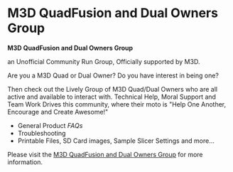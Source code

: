 #  M3D QuadFusion and Dual Owners Group 

**M3D QuadFusion and Dual Owners Group**
 
an Unofficial Community Run Group, 
Officially supported by M3D.

Are you a M3D Quad or Dual Owner? 
Do you have interest in being one?

Then check out the Lively Group of M3D Quad/Dual Owners who are all active and available to interact with. 
Technical Help, Moral Support and Team Work Drives this community, 
where their moto is "Help One Another, Encourage and Create Awesome!"

* General Product _FAQs_ 
* Troubleshooting
* Printable Files, SD Card images, Sample Slicer Settings and more...


Please visit the [M3D QuadFusion and Dual Owners Group](https://www.facebook.com/groups/287867492126710) for more information.

